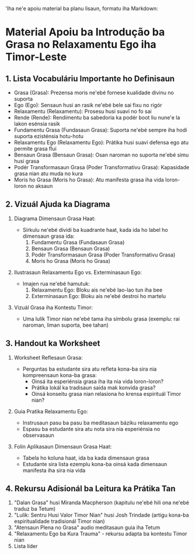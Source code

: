 'Iha ne'e apoiu material ba planu lisaun, formatu iha Markdown:

# Material Apoiu ba Introdução ba Grasa no Relaxamentu Ego iha Timor-Leste

## 1. Lista Vocabuláriu Importante ho Definisaun

- Grasa (Grasa): Prezensa moris ne'ebé fornese kualidade divinu no suporta
- Ego (Ego): Sensaun husi an rasik ne'ebé bele sai fixu no rigór
- Relaxamentu (Relaxamentu): Prosesu husi suavi no fo sai 
- Rende (Rende): Rendimentu ba sabedoria ka podér boot liu nune'e la lakon esénsia rasik
- Fundamentu Grasa (Fundasaun Grasa): Suporta ne'ebé sempre iha hodi suporta ezisténsia hotu-hotu
- Relaxamentu Ego (Relaxamentu Ego): Prátika husi suavi defensa ego atu permite grasa flui
- Bensaun Grasa (Bensaun Grasa): Osan naroman no suporta ne'ebé simu husi grasa
- Podér Transformasaun Grasa (Poder Transformativu Grasa): Kapasidade grasa nian atu muda no kura
- Moris ho Grasa (Moris ho Grasa): Atu manifesta grasa iha vida loron-loron no aksaun

## 2. Vizuál Ajuda ka Diagrama

1. Diagrama Dimensaun Grasa Haat:
   - Sírkulu ne'ebé dividi ba kuadrante haat, kada ida ho label ho dimensaun grasa ida:
     1. Fundamentu Grasa (Fundasaun Grasa)
     2. Bensaun Grasa (Bensaun Grasa)
     3. Podér Transformasaun Grasa (Poder Transformativu Grasa)
     4. Moris ho Grasa (Moris ho Grasa)

2. Ilustrasaun Relaxamentu Ego vs. Exterminasaun Ego:
   - Imajen rua ne'ebé hamutuk:
     1. Relaxamentu Ego: Bloku ais ne'ebé lao-lao tun iha bee
     2. Exterminasaun Ego: Bloku ais ne'ebé destroi ho martelu

3. Vizuál Grasa iha Kontestu Timor:
   - Uma lulik Timor nian ne'ebé tama iha símbolu grasa (exemplu: rai naroman, liman suporta, bee tahan)

## 3. Handout ka Worksheet

1. Worksheet Reflesaun Grasa:
   - Perguntas ba estudante sira atu refleta kona-ba sira nia kompreensaun kona-ba grasa:
     * Oinsá ita esperiénsia grasa iha ita nia vida loron-loron?
     * Prátika lokál ka tradisaun saida mak konvida grasa?
     * Oinsá konseitu grasa nian relasiona ho krensa espirituál Timor nian?

2. Guia Pratika Relaxamentu Ego:
   - Instrusaun pasu ba pasu ba meditasaun báziku relaxamentu ego
   - Espasu ba estudante sira atu nota sira nia esperiénsia no observasaun

3. Folin Aplikasaun Dimensaun Grasa Haat:
   - Tabela ho koluna haat, ida ba kada dimensaun grasa
   - Estudante sira lista ezemplu kona-ba oinsá kada dimensaun manifesta iha sira nia vida

## 4. Rekursu Adisionál ba Leitura ka Prátika Tan

1. "Dalan Grasa" husi Miranda Macpherson (kapitulu ne'ebé hili ona ne'ebé traduz ba Tetum)
2. "Lulik: Sentru Husi Valor Timor Nian" husi Josh Trindade (artigu kona-ba espiritualidade tradisionál Timor nian)
3. "Atensaun Plena no Grasa" audio meditasaun guia iha Tetum
4. "Relaxamentu Ego ba Kura Trauma" - rekursu adapta ba kontestu Timor nian
5. Lista líder